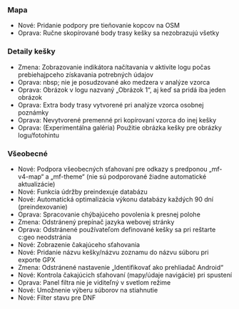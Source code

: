 
### Mapa
- Nové: Pridanie podpory pre tieňovanie kopcov na OSM
- Oprava: Ručne skopírované body trasy kešky sa nezobrazujú všetky

### Detaily kešky
- Zmena: Zobrazovanie indikátora načítavania v aktivite logu počas prebiehajpceho získavania potrebných údajov
- Oprava: nbsp; nie je posudzované ako medzera v analýze vzorca
- Oprava: Obrázok v logu nazvaný „Obrázok 1“, aj keď sa pridá iba jeden obrázok
- Oprava: Extra body trasy vytvorené pri analýze vzorca osobnej poznámky
- Oprava: Nevytvorené premenné pri kopírovaní vzorca do inej kešky
- Oprava: (Experimentálna galéria) Použitie obrázka kešky pre obrázky logu/fotohintu

### Všeobecné
- Nové: Podpora všeobecných sťahovaní pre odkazy s predponou „mf-v4-map“ a „mf-theme“ (nie sú podporované žiadne automatické aktualizácie)
- Nové: Funkcia údržby preindexuje databázu
- Nové: Automatická optimalizácia výkonu databázy každých 90 dní (preindexovanie)
- Oprava: Spracovanie chýbajúceho povolenia k presnej polohe
- Zmena: Odstránený prepínač jazyka webovej stránky
- Oprava: Odstránené používateľom definované kešky sa pri reštarte c:geo neodstránia
- Nové: Zobrazenie čakajúceho sťahovania
- Nové: Pridanie názvu kešky/názvu zoznamu do názvu súboru pri exporte GPX
- Zmena: Odstránené nastavenie „Identifikovať ako prehliadač Android“
- Nové: Kontrola čakajúcich sťahovaní (mapy/údaje navigácie) pri spustení
- Oprava: Panel filtra nie je viditeľný v svetlom režime
- Nové: Umožnenie výberu súborov na stiahnutie
- Nové: Filter stavu pre DNF
